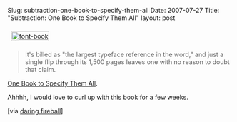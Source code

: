 Slug: subtraction-one-book-to-specify-them-all
Date: 2007-07-27
Title: "Subtraction: One Book to Specify Them All"
layout: post

<a href="http://www.subtraction.com/archives/2007/0726_one_book_to_.php"><img  alt="font-book" class="at-xid-6a010534988cd3970b0120a5b36b31970c " src="https://steveivy.typepad.com/.a/6a010534988cd3970b0120a5b36b31970c-pi" style="border:1px solid #ccc; padding:1px; margin:8px;" /></a>

>It's billed as "the largest typeface reference in the word," and just a single flip through its 1,500 pages leaves one with no reason to doubt that claim.

<a href="http://www.subtraction.com/archives/2007/0726_one_book_to_.php">One Book to Specify Them All</a>.

Ahhhh, I would love to curl up with this book for a few weeks.

[via [daring fireball](http://daringfireball.net)]
